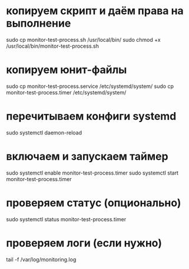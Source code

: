 # копируем скрипт и даём права на выполнение
sudo cp monitor-test-process.sh /usr/local/bin/
sudo chmod +x /usr/local/bin/monitor-test-process.sh

# копируем юнит-файлы
sudo cp monitor-test-process.service /etc/systemd/system/
sudo cp monitor-test-process.timer /etc/systemd/system/

# перечитываем конфиги systemd
sudo systemctl daemon-reload

# включаем и запускаем таймер
sudo systemctl enable monitor-test-process.timer
sudo systemctl start monitor-test-process.timer

# проверяем статус (опционально)
sudo systemctl status monitor-test-process.timer

# проверяем логи (если нужно)
tail -f /var/log/monitoring.log
